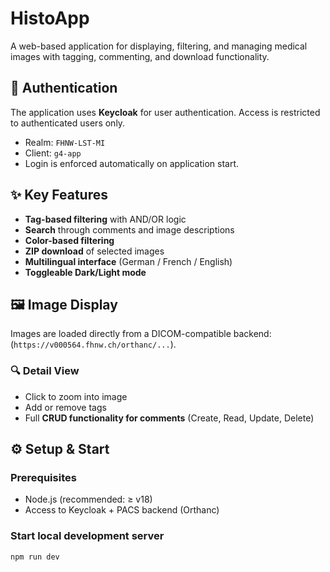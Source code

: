 # HistoApp
A web-based application for displaying, filtering, and managing medical images with tagging, commenting, and download functionality.

## 🔐 Authentication

The application uses **Keycloak** for user authentication. Access is restricted to authenticated users only.

- Realm: `FHNW-LST-MI`
- Client: `g4-app`
- Login is enforced automatically on application start.

## ✨ Key Features

- **Tag-based filtering** with AND/OR logic
- **Search** through comments and image descriptions
- **Color-based filtering**
- **ZIP download** of selected images
- **Multilingual interface** (German / French / English)
- **Toggleable Dark/Light mode**

## 🖼️ Image Display

Images are loaded directly from a DICOM-compatible backend: (`https://v000564.fhnw.ch/orthanc/...`).

### 🔍 Detail View

- Click to zoom into image
- Add or remove tags
- Full **CRUD functionality for comments** (Create, Read, Update, Delete)

## ⚙️ Setup & Start

### Prerequisites

- Node.js (recommended: ≥ v18)
- Access to Keycloak + PACS backend (Orthanc)

### Start local development server

```bash
npm run dev
